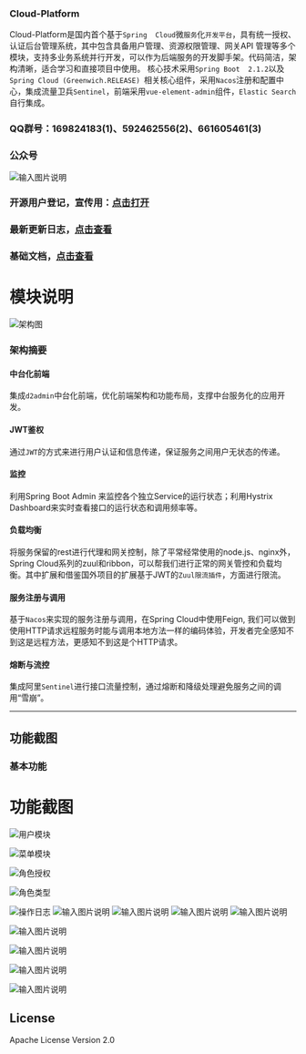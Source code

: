### Cloud-Platform
Cloud-Platform是国内首个基于`Spring 
Cloud`微`服务`化`开发平台`，具有统一授权、认证后台管理系统，其中包含具备用户管理、资源权限管理、网关API
管理等多个模块，支持多业务系统并行开发，可以作为后端服务的开发脚手架。代码简洁，架构清晰，适合学习和直接项目中使用。
核心技术采用`Spring Boot 
2.1.2`以及`Spring Cloud (Greenwich.RELEASE)
`相关核心组件，采用`Nacos`注册和配置中心，集成流量卫兵`Sentinel`，前端采用`vue-element-admin`组件，`Elastic Search`自行集成。

### QQ群号：169824183(1)、592462556(2)、661605461(3)

### 公众号
![输入图片说明](https://images.gitee.com/uploads/images/2020/1020/172724_5199b6ea_547642.png "WX20201020-172705@2x.png")


### 开源用户登记，宣传用：[点击打开](https://gitee.com/geek_qi/cloud-platform/issues/II9SP)

### 最新更新日志，[点击查看](https://gitee.com/geek_qi/cloud-platform/wikis/Cloud-Platform更新日志?sort_id=320050)

### 基础文档，[点击查看](https://gitee.com/geek_qi/cloud-platform/blob/master/dev-doc.md)

# 模块说明
![架构图](https://images.gitee.com/uploads/images/2019/0528/205306_9a8b8d83_1899222.png "1.png")


### 架构摘要
#### 中台化前端
集成`d2admin`中台化前端，优化前端架构和功能布局，支撑中台服务化的应用开发。

#### JWT鉴权
通过`JWT`的方式来进行用户认证和信息传递，保证服务之间用户无状态的传递。

#### 监控
利用Spring Boot Admin 来监控各个独立Service的运行状态；利用Hystrix Dashboard来实时查看接口的运行状态和调用频率等。

#### 负载均衡
将服务保留的rest进行代理和网关控制，除了平常经常使用的node.js、nginx外，Spring Cloud系列的zuul和ribbon，可以帮我们进行正常的网关管控和负载均衡。其中扩展和借鉴国外项目的扩展基于JWT的`Zuul限流插件`，方面进行限流。

#### 服务注册与调用
基于`Nacos`来实现的服务注册与调用，在Spring Cloud中使用Feign, 我们可以做到使用HTTP请求远程服务时能与调用本地方法一样的编码体验，开发者完全感知不到这是远程方法，更感知不到这是个HTTP请求。

#### 熔断与流控
集成阿里`Sentinel`进行接口流量控制，通过熔断和降级处理避免服务之间的调用“雪崩”。

------

## 功能截图

### 基本功能
# 功能截图

![用户模块](https://images.gitee.com/uploads/images/2020/0823/155325_c046aafe_547642.png "会员模块.png")

![菜单模块](https://images.gitee.com/uploads/images/2020/0823/155423_ce11e6c6_547642.png "菜单模块.png")

![角色授权](https://images.gitee.com/uploads/images/2020/0823/155515_511c1ec7_547642.png "角色授权.png")

![角色类型](https://images.gitee.com/uploads/images/2020/0823/155635_8a29c078_547642.png "角色类型.png")

![操作日志](https://images.gitee.com/uploads/images/2020/0823/170358_7e4bb227_547642.png "操作日志.png")
![输入图片说明](https://images.gitee.com/uploads/images/2020/0905/104143_28550ac6_547642.png "代码生成器.png")
![输入图片说明](https://images.gitee.com/uploads/images/2020/0905/104050_11c47991_547642.png "代码生成2.png")
![输入图片说明](https://images.gitee.com/uploads/images/2020/0905/104232_aa08064d_547642.png "表单设计器.png")
![输入图片说明](https://images.gitee.com/uploads/images/2020/0823/171316_d05156ac_547642.png "表单设计器.png")

![输入图片说明](https://images.gitee.com/uploads/images/2019/0528/205334_7a892d09_1899222.png "2.png")

![输入图片说明](https://images.gitee.com/uploads/images/2019/0528/205343_124202af_1899222.png "3.png")

![输入图片说明](https://images.gitee.com/uploads/images/2019/0528/205353_2fd7c93f_1899222.png "4.png")

![输入图片说明](https://images.gitee.com/uploads/images/2019/0528/205407_942a9540_1899222.png "5.png")

## License
Apache License Version 2.0

